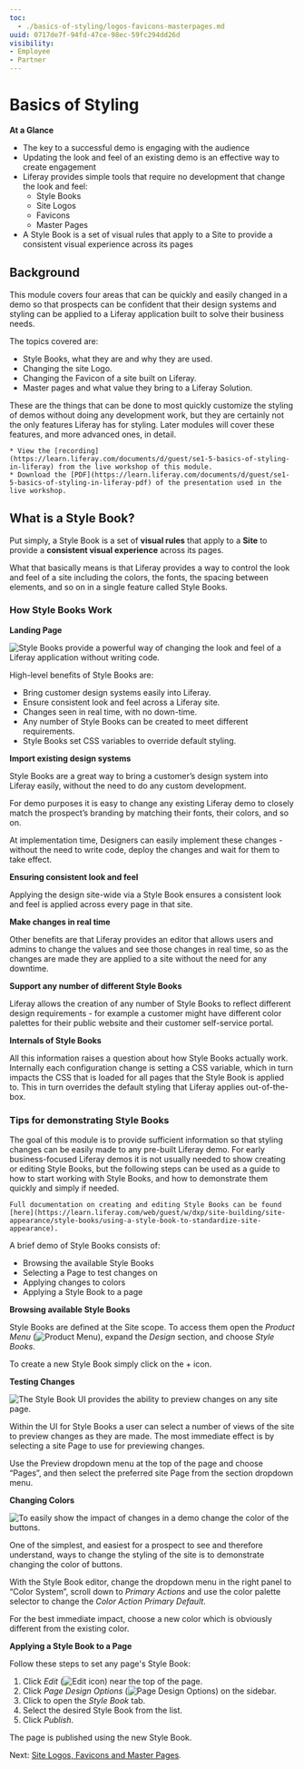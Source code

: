 ```yaml
---
toc:
  - ./basics-of-styling/logos-favicons-masterpages.md
uuid: 0717de7f-94fd-47ce-98ec-59fc294dd26d
visibility: 
- Employee
- Partner
---
```


# Basics of Styling

**At a Glance**

* The key to a successful demo is engaging with the audience
* Updating the look and feel of an existing demo is an effective way to create engagement
* Liferay provides simple tools that require no development that change the look and feel:
  * Style Books
  * Site Logos
  * Favicons
  * Master Pages
* A Style Book is a set of visual rules that apply to a Site to provide a consistent visual experience across its pages

## Background

This module covers four areas that can be quickly and easily changed in a demo so that prospects can be confident that their design systems and styling can be applied to a Liferay application built to solve their business needs.

The topics covered are:

* Style Books, what they are and why they are used.
* Changing the site Logo.
* Changing the Favicon of a site built on Liferay.
* Master pages and what value they bring to a Liferay Solution.

These are the things that can be done to most quickly customize the styling of demos without doing any development work, but they are certainly not the only features Liferay has for styling. Later modules will cover these features, and more advanced ones, in detail.

```{note}
* View the [recording](https://learn.liferay.com/documents/d/guest/se1-5-basics-of-styling-in-liferay) from the live workshop of this module.
* Download the [PDF](https://learn.liferay.com/documents/d/guest/se1-5-basics-of-styling-in-liferay-pdf) of the presentation used in the live workshop.
```

## What is a Style Book?

Put simply, a Style Book is a set of **visual rules** that apply to a **Site** to provide a **consistent visual experience** across its pages.

What that basically means is that Liferay provides a way to control the look and feel of a site including the colors, the fonts, the spacing between elements, and so on in a single feature called Style Books.

### How Style Books Work

**Landing Page**

![Style Books provide a powerful way of changing the look and feel of a Liferay application without writing code.](./basics-of-styling/images/01.png)

High-level benefits of Style Books are:

* Bring customer design systems easily into Liferay.
* Ensure consistent look and feel across a Liferay site.
* Changes seen in real time, with no down-time.
* Any number of Style Books can be created to meet different requirements.
* Style Books set CSS variables to override default styling.

**Import existing design systems**

Style Books are a great way to bring a customer’s design system into Liferay easily, without the need to do any custom development.

For demo purposes it is easy to change any existing Liferay demo to closely match the prospect’s branding by matching their fonts, their colors, and so on.

At implementation time, Designers can easily implement these changes - without the need to write code, deploy the changes and wait for them to take effect.

**Ensuring consistent look and feel**

Applying the design site-wide via a Style Book ensures a consistent look and feel is applied across every page in that site.

**Make changes in real time**

Other benefits are that Liferay provides an editor that allows users and admins to change the values and see those changes in real time, so as the changes are made they are applied to a site without the need for any downtime.

**Support any number of different Style Books**

Liferay allows the creation of any number of Style Books to reflect different design requirements - for example a customer might have different color palettes for their public website and their customer self-service portal.

**Internals of Style Books**

All this information raises a question about how Style Books actually work. Internally each configuration change is setting a CSS variable, which in turn impacts the CSS that is loaded for all pages that the Style Book is applied to. This in turn overrides the default styling that Liferay applies out-of-the-box.

### Tips for demonstrating Style Books

The goal of this module is to provide sufficient information so that styling changes can be easily made to any pre-built Liferay demo. For early business-focused Liferay demos it is not usually needed to show creating or editing Style Books, but the following steps can be used as a guide to how to start working with Style Books, and how to demonstrate them quickly and simply if needed.

```{note}
Full documentation on creating and editing Style Books can be found [here](https://learn.liferay.com/web/guest/w/dxp/site-building/site-appearance/style-books/using-a-style-book-to-standardize-site-appearance).

```

A brief demo of Style Books consists of:

* Browsing the available Style Books
* Selecting a Page to test changes on
* Applying changes to colors
* Applying a Style Book to a page

**Browsing available Style Books**

Style Books are defined at the Site scope. To access them open the _Product Menu_ (![Product Menu](../../images/icon-product-menu.png)), expand the _Design_ section, and choose _Style Books_.

To create a new Style Book simply click on the + icon.

**Testing Changes**

![The Style Book UI provides the ability to preview changes on any site page.](./basics-of-styling/images/02.png)

Within the UI for Style Books a user can select a number of views of the site to preview changes as they are made. The most immediate effect is by selecting a site Page to use for previewing changes.

Use the Preview dropdown menu at the top of the page and choose “Pages”, and then select the preferred site Page from the section dropdown menu.

**Changing Colors**

![To easily show the impact of changes in a demo change the color of the buttons.](./basics-of-styling/images/03.png)

One of the simplest, and easiest for a prospect to see and therefore understand, ways to change the styling of the site is to demonstrate changing the color of buttons.

With the Style Book editor, change the dropdown menu in the right panel to “Color System”, scroll down to _Primary Actions_ and use the color palette selector to change the _Color Action Primary Default_.

For the best immediate impact, choose a new color which is obviously different from the existing color.

**Applying a Style Book to a Page**

Follow these steps to set any page's Style Book:

1. Click _Edit_ (![Edit icon](../../images/icon-edit.png)) near the top of the page.
2. Click _Page Design Options_ (![Page Design Options](../../images/icon-format.png)) on the sidebar.
3. Click to open the _Style Book_ tab.
4. Select the desired Style Book from the list.
5. Click _Publish_.

The page is published using the new Style Book.

Next: [Site Logos, Favicons and Master Pages](./basics-of-styling/logos-favicons-masterpages.md).
